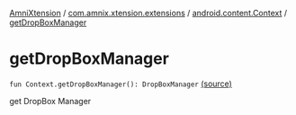 [AmniXtension](../../index.md) / [com.amnix.xtension.extensions](../index.md) / [android.content.Context](index.md) / [getDropBoxManager](./get-drop-box-manager.md)

# getDropBoxManager

`fun Context.getDropBoxManager(): DropBoxManager` [(source)](https://github.com/AmniX/AmniXTension/tree/master/AmniXtension/src/main/java/com/amnix/xtension/extensions/ContextExtension.kt#L675)

get DropBox Manager

